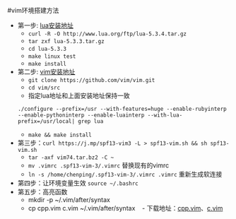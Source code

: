 #vim环境搭建方法
- 第一步: [lua安装地址](http://www.lua.org/download.html) 
    - `curl -R -O http://www.lua.org/ftp/lua-5.3.4.tar.gz ` 
    - `tar zxf lua-5.3.3.tar.gz  `
    - `cd lua-5.3.3  `
    - `make linux test`
    - `make install ` 
- 第二步: [vim安装地址](http://www.vim.org/download.php#unix)  
    - `git clone https://github.com/vim/vim.git`
    - `cd vim/src`
    - 指定lua地址和上面安装地址保持一致 
    ```
    ./configure --prefix=/usr --with-features=huge --enable-rubyinterp --enable-pythoninterp --enable-luainterp --with-lua-prefix=/usr/local| grep lua
    ```
    - `make && make install`  
- 第三步：`curl https://j.mp/spf13-vim3 -L > spf13-vim.sh && sh spf13-vim.sh`  
    - `tar -axf vim74.tar.bz2 -C ~` 
    - `mv .vimrc .spf13-vim-3/.vimrc` 替换现有的vimrc  
    - `ln -s /home/chenping/.spf13-vim-3/.vimrc .vimrc` 重新生成软连接
- 第四步：让环境变量生效 `source ~/.bashrc `  
- 第五步：高亮函数
    - mkdir -p ~/.vim/after/syntax  
    - cp cpp.vim c.vim ~/.vim/after/syntax 
    - 下载地址：[cpp.vim](https://github.com/ChinaChenp/Knowledge/tree/master/tools/vim74/cpp.vim)、[c.vim](https://github.com/ChinaChenp/Knowledge/tree/master/tools/vim74/c.vim)
